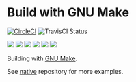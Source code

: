 # Build with GNU Make

[![CircleCI](https://circleci.com/gh/Praqma/native-example-make.png?style=shield&circle-token=df3dc5f6efbc2a267f7805f05a5e91d2878be9fd)](https://circleci.com/gh/Praqma/native-example-make)
![TravisCI Status](https://travis-ci.org/praqma/native-example-make.svg?branch=master)

![](https://img.shields.io/github/stars/praqma/native-example-make.svg)
![](https://img.shields.io/github/forks/praqma/native-example-make.svg)
![](https://img.shields.io/github/watchers/praqma/native-example-make.svg)
![](https://img.shields.io/github/tag/praqma/native-example-make.svg)
![](https://img.shields.io/github/release/praqma/native-example-make.svg)
![](https://img.shields.io/github/issues/praqma/native-example-make.svg)

Building with [GNU Make](https://www.gnu.org/software/make/).

See [native](https://github.com/Praqma/native) repository for more examples.

<!-- GitHub

[![GitHub Stars](https://img.shields.io/github/stars/praqma/native-example-make.svg?style=social&label=Star)](https://img.shields.io/github/stars/praqma/native-example-make.svg?style=social&label=Star)
[![GitHub Forks](https://img.shields.io/github/forks/praqma/native-example-make.svg?style=social&label=Fork)](https://img.shields.io/github/forks/praqma/native-example-make.svg?style=social&label=Fork)
[![GitHub Watchers](https://img.shields.io/github/watchers/praqma/native-example-make.svg?style=social&label=Watch)](https://img.shields.io/github/watchers/praqma/native-example-make.svg?style=social&label=Watch)
[![GitHub Tags](https://img.shields.io/github/tag/praqma/native-example-make.svg)](https://img.shields.io/github/tag/praqma/native-example-make.svg)
[![GitHub Releases](https://img.shields.io/github/release/praqma/native-example-make.svg)](https://img.shields.io/github/release/praqma/native-example-make.svg)
[![GitHub Issues](https://img.shields.io/github/issues/praqma/native-example-make.svg)](https://img.shields.io/github/issues/praqma/native-example-make.svg) -->
